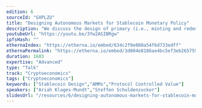 ```yaml
---
edition: 6
sourceId: "GXPLZU"
title: "Designing Autonomous Markets for Stablecoin Monetary Policy"
description: "We discuss the design of primary (i.e., minting and redemption) market mechanisms for non-custodial stablecoins. We first introduce a new analytical tool, the *redemption curve*, which represents the redemption price as a function of redemption pressure. We use it to discuss historical de-peggings (e.g. in DAI, UST). We then describe a new dynamic redemption curve with desirable robustness properties and show how to implement a primary market based on this curve. The system is part of Gyroscope."
youtubeUrl: "https://youtu.be/3Yw2ASIBRgw"
ipfsHash: ""
ethernaIndex: "https://etherna.io/embed/634c2f9e080a54f6d733edff"
ethernaPermalink: "https://etherna.io/embed/3d004e8186ae4bc5ef3eb2657593026ca19634bc5e42f7468b1cd77ceac13896"
duration: 1603
expertise: "Advanced"
type: "Talk"
track: "Cryptoeconomics"
tags: ["Cryptoeconomics"]
keywords: ["Stablecoin Design","AMMs","Protocol Controlled Value"]
speakers: ["Ariah Klages-Mundt","Steffen Schuldenzucker"]
slidesUrl: "/resources/6/designing-autonomous-markets-for-stablecoin-monetary-policy.pdf"
---
```

